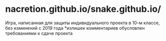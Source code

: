 # nacretion.github.io/snake.github.io/
Игра, написанная для защиты индивидуального проекта в 10-м классе, без изминений с 2019 года
*излишек комментариев обусловлен требованиями к сдаче проекта
